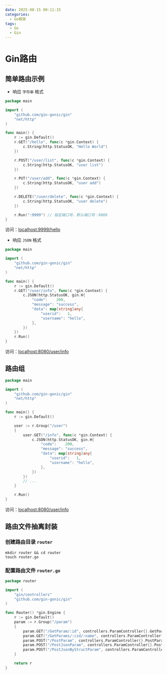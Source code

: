 ```yaml
---
date: 2025-08-15 00:11:15
categories:
  - Go框架
tags:
  - Go
  - Gin
---
```


# Gin路由

## 简单路由示例

- 响应 `字符串` 格式

```go
package main

import (
	"github.com/gin-gonic/gin"
	"net/http"
)

func main() {
	r := gin.Default()
	r.GET("/hello", func(c *gin.Context) {
		c.String(http.StatusOK, "Hello World")
	})

	r.POST("/user/list", func(c *gin.Context) {
		c.String(http.StatusOK, "user list")
	})

	r.PUT("/user/add", func(c *gin.Context) {
		c.String(http.StatusOK, "user add")
	})

	r.DELETE("/user/delete", func(c *gin.Context) {
		c.String(http.StatusOK, "user delete")
	})

	r.Run(":9999") // 指定端口号，默认端口号：8080
}
```

访问：[localhost:9999/hello](http://localhost:9999/hello)

- 响应 `JSON` 格式

```go
package main

import (
	"github.com/gin-gonic/gin"
	"net/http"
)

func main() {
	r := gin.Default()
	r.GET("/user/info", func(c *gin.Context) {
		c.JSON(http.StatusOK, gin.H{
			"code":    200,
			"message": "success",
			"data": map[string]any{
				"userid":   1,
				"username": "hello",
			},
		})
	})
	r.Run()
}
```

访问：[localhost:8080/user/info](http://localhost:8080/user/info)

## 路由组

```go
package main

import (
	"github.com/gin-gonic/gin"
	"net/http"
)

func main() {
	r := gin.Default()

	user := r.Group("/user")
	{
		user.GET("/info", func(c *gin.Context) {
			c.JSON(http.StatusOK, gin.H{
				"code":    200,
				"message": "success",
				"data": map[string]any{
					"userid":   1,
					"username": "hello",
				},
			})
		})
		// ...
	}

	r.Run()
}
```

访问：[localhost:8080/user/info](http://localhost:8080/user/info)

## 路由文件抽离封装

### 创建路由目录 `router`

```shell
mkdir router && cd router
touch router.go
```

### 配置路由文件 `router.go`

```go
package router

import (
	"gin/controllers"
	"github.com/gin-gonic/gin"
)

func Router() *gin.Engine {
	r := gin.Default()
	param := r.Group("/param")
	{
		param.GET("/GetParam/:id", controllers.ParamController{}.GetParam)
		param.GET("/GetParams/:cid/:name", controllers.ParamController{}.GetParams)
		param.POST("/PostParam", controllers.ParamController{}.PostParam)
		param.POST("/PostJsonParam", controllers.ParamController{}.PostJsonParam)
		param.POST("/PostJsonByStructParam", controllers.ParamController{}.PostJsonByStructParam)
	}

	return r
}
```
